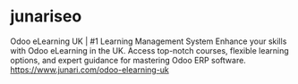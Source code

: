 # junariseo
Odoo eLearning UK | #1 Learning Management System
Enhance your skills with Odoo eLearning in the UK. Access top-notch courses, flexible learning options, and expert guidance for mastering Odoo ERP software.
https://www.junari.com/odoo-elearning-uk
